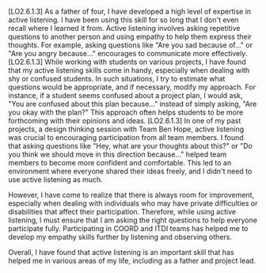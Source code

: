 
[LO2.6.1.3]
As a father of four, I have developed a high level of expertise in active listening. I have been using this skill for so long that I don't even recall where I learned it from. Active listening involves asking repetitive questions to another person and using empathy to help them express their thoughts. For example, asking questions like "Are you sad because of..." or "Are you angry because..." encourages  to communicate more effectively.
[LO2.6.1.3]
While working with students on various projects, I have found that my active listening skills come in handy, especially when dealing with shy or confused students. In such situations, I try to estimate what questions would be appropriate, and if necessary, modify my approach. For instance, if a student seems confused about a project plan, I would ask, "You are confused about this plan because..." instead of simply asking, "Are you okay with the plan?" This approach often helps students to be more forthcoming with their opinions and ideas.
[LO2.6.1.3]
In one of my past projects, a design thinking session with Team Ben Hope, active listening was crucial to encouraging participation from all team members. I found that asking questions like "Hey, what are your thoughts about this?" or "Do you think we should move in this direction because..." helped team members to become more confident and comfortable. This led to an environment where everyone shared their ideas freely, and I didn't need to use active listening as much.

However, I have come to realize that there is always room for improvement, especially when dealing with individuals who may have private difficulties or disabilities that affect their participation. Therefore, while using active listening, I must ensure that I am asking the right questions to help everyone participate fully. Participating in COORD and ITDI teams has helped me to develop my empathy skills further by listening and observing others.

Overall, I have found that active listening is an important skill that has helped me in various areas of my life, including as a father and project lead.

